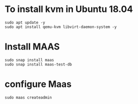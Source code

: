 # To install kvm in Ubuntu 18.04

```
sudo apt update -y
sudo apt install qemu-kvm libvirt-daemon-system -y
```

# Install MAAS 

```
sudo snap install maas
sudo snap install maas-test-db
```

# configure Maas

```
sudo maas createadmin
```



